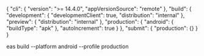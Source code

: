 {
"cli": {
"version": ">= 14.4.0",
"appVersionSource": "remote"
},
"build": {
"development": {
"developmentClient": true,
"distribution": "internal"
},
"preview": {
"distribution": "internal"
},
"production": {
"android": {
"buildType": "apk"
},
"autoIncrement": true
}
},
"submit": {
"production": {}
}
}

eas build --platform android --profile production
